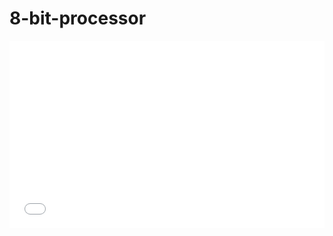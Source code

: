 # 8-bit-processor
<embed src="[https://github.com/1muratalkan/8-bit-processor/files/12777113/8.bit.islemci.TUR.pdf](https://github.com/1muratalkan/8-bit-processor/blob/main/8-Bit-Processor/TUR/8%20bit%20işlemci%20(TUR).pdf)https://github.com/1muratalkan/8-bit-processor/blob/main/8-Bit-Processor/TUR/8%20bit%20işlemci%20(TUR).pdf" type="application/pdf" height="300px" width="100%">
